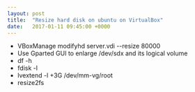 ```yaml
---
layout: post
title:  "Resize hard disk on ubuntu on VirtualBox"
date:   2017-01-11 09:45:00 +0000
---
```



* VBoxManage modifyhd server.vdi  --resize 80000
* Use Gparted GUI to enlarge /dev/sdx and its logical volume
* df -h
* fdisk -l
* lvextend -l +3G /dev/mm-vg/root
* resize2fs